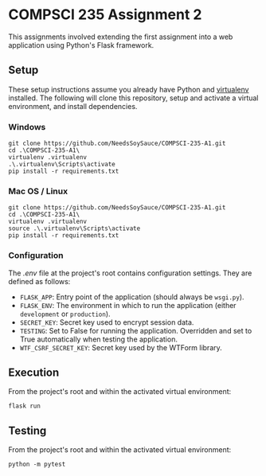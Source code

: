 # COMPSCI 235 Assignment 2

This assignments involved extending the first assignment into a web application using Python's Flask framework. 

## Setup

These setup instructions assume you already have Python and [virtualenv](https://pypi.org/project/virtualenv/) installed. The following will clone this repository, setup and activate a virtual environment, and install dependencies.

### Windows

```shell script
git clone https://github.com/NeedsSoySauce/COMPSCI-235-A1.git
cd .\COMPSCI-235-A1\
virtualenv .virtualenv
.\.virtualenv\Scripts\activate
pip install -r requirements.txt
```

### Mac OS / Linux

```shell script
git clone https://github.com/NeedsSoySauce/COMPSCI-235-A1.git
cd .\COMPSCI-235-A1\
virtualenv .virtualenv
source .\.virtualenv\Scripts\activate
pip install -r requirements.txt
```

### Configuration

The *.env* file at the project's root contains configuration settings. They are defined as follows:

* `FLASK_APP`: Entry point of the application (should always be `wsgi.py`).
* `FLASK_ENV`: The environment in which to run the application (either `development` or `production`).
* `SECRET_KEY`: Secret key used to encrypt session data.
* `TESTING`: Set to False for running the application. Overridden and set to True automatically when testing the application.
* `WTF_CSRF_SECRET_KEY`: Secret key used by the WTForm library.

## Execution

From the project's root and within the activated virtual environment:

````shell script
flask run
```` 

## Testing

From the project's root and within the activated virtual environment:

```shell script
python -m pytest
```